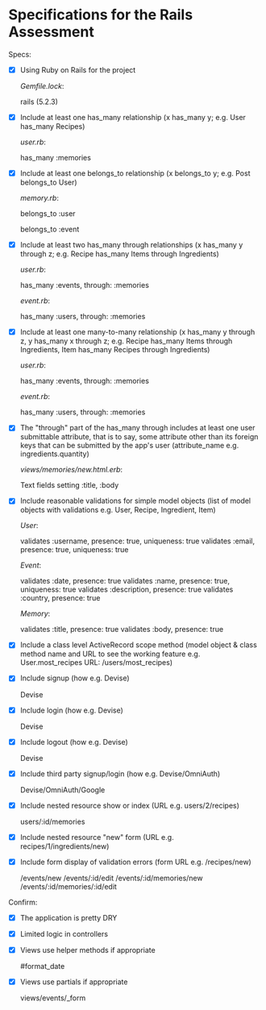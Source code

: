# Specifications for the Rails Assessment

Specs:

- [x] Using Ruby on Rails for the project

  _Gemfile.lock_:

  rails (5.2.3)

- [x] Include at least one has_many relationship (x has_many y; e.g. User has_many Recipes)

  _user.rb_:

  has_many :memories

- [x] Include at least one belongs_to relationship (x belongs_to y; e.g. Post belongs_to User)

  _memory.rb_:

  belongs_to :user

  belongs_to :event

- [x] Include at least two has_many through relationships (x has_many y through z; e.g. Recipe has_many Items through Ingredients)

  _user.rb_:

  has_many :events, through: :memories

  _event.rb_:

  has_many :users, through: :memories

- [x] Include at least one many-to-many relationship (x has_many y through z, y has_many x through z; e.g. Recipe has_many Items through Ingredients, Item has_many Recipes through Ingredients)

  _user.rb_:

    has_many :events, through: :memories

  _event.rb_:

  has_many :users, through: :memories

- [x] The "through" part of the has_many through includes at least one user submittable attribute, that is to say, some attribute other than its foreign keys that can be submitted by the app's user (attribute_name e.g. ingredients.quantity)

  _views/memories/new.html.erb_:

  Text fields setting :title, :body

- [x] Include reasonable validations for simple model objects (list of model objects with validations e.g. User, Recipe, Ingredient, Item)

  _User_:

  validates :username, presence: true, uniqueness: true
  validates :email, presence: true, uniqueness: true

  _Event_:

  validates :date, presence: true
  validates :name, presence: true, uniqueness: true
  validates :description, presence: true
  validates :country, presence: true

  _Memory_:

  validates :title, presence: true
  validates :body, presence: true

- [x] Include a class level ActiveRecord scope method (model object & class method name and URL to see the working feature e.g. User.most_recipes URL: /users/most_recipes)
- [x] Include signup (how e.g. Devise)

  Devise

- [x] Include login (how e.g. Devise)

  Devise

- [x] Include logout (how e.g. Devise)

  Devise

- [x] Include third party signup/login (how e.g. Devise/OmniAuth)

  Devise/OmniAuth/Google

- [x] Include nested resource show or index (URL e.g. users/2/recipes)

  users/:id/memories

- [x] Include nested resource "new" form (URL e.g. recipes/1/ingredients/new)
- [x] Include form display of validation errors (form URL e.g. /recipes/new)

  /events/new
  /events/:id/edit
  /events/:id/memories/new
  /events/:id/memories/:id/edit

Confirm:

- [x] The application is pretty DRY
- [x] Limited logic in controllers
- [x] Views use helper methods if appropriate

  #format_date

- [X] Views use partials if appropriate

  views/events/_form
